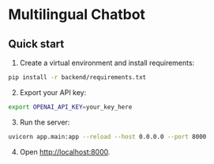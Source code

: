 # Multilingual Chatbot

## Quick start

1. Create a virtual environment and install requirements:

```bash
pip install -r backend/requirements.txt
```

2. Export your API key:

```bash
export OPENAI_API_KEY=your_key_here
```

3. Run the server:

```bash
uvicorn app.main:app --reload --host 0.0.0.0 --port 8000
```

4. Open [http://localhost:8000](http://localhost:8000).

